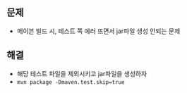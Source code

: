 ## 문제 
- 메이븐 빌드 시, 테스트 쪽 에러 뜨면서 jar파일 생성 안되는 문제

## 해결
- 해당 테스트 파일을 제외시키고 jar파일을 생성하자
- `mvn package -Dmaven.test.skip=true`
